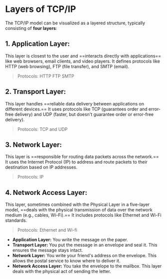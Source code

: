 # Layers of TCP/IP
The TCP/IP model can be visualized as a layered structure, typically consisting of **four layers**:

## 1. Application Layer:
This layer is closest to the user and ==interacts directly with applications== like web browsers, email clients, and video players. It defines protocols like HTTP (web browsing), FTP (file transfer), and SMTP (email).
> Protocols: HTTP FTP SMTP
## 2. Transport Layer:
This layer handles ==reliable data delivery between applications on different devices.== It uses protocols like TCP (guarantees order and error-free delivery) and UDP (faster, but doesn't guarantee order or error-free delivery).
> Protocols: TCP and UDP
## 3. Network Layer:
This layer is ==responsible for routing data packets across the network.== It uses the Internet Protocol (IP) to address and route packets to their destination based on IP addresses.
> Protocols: IP
## 4. Network Access Layer:
This layer, sometimes combined with the Physical Layer in a five-layer model, ==deals with the physical transmission of data over the network medium (e.g., cables, Wi-Fi).== It includes protocols like Ethernet and Wi-Fi standards.
> Protocols: Ethernet and Wi-fi


- **Application Layer:** You write the message on the paper.
- **Transport Layer:** You put the message in an envelope and seal it. This ensures the message stays intact.
- **Network Layer:** You write your friend's address on the envelope. This allows the postal service to know where to deliver it.
- **Network Access Layer:** You take the envelope to the mailbox. This layer deals with the physical act of sending the letter.